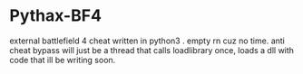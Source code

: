# Pythax-BF4
external battlefield 4 cheat written in python3
. empty rn cuz no time. 
anti cheat bypass will just be a thread that calls loadlibrary once, loads a dll with code that ill be writing soon.
